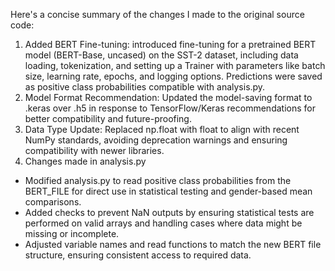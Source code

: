 Here's a concise summary of the changes I made to the original source code:
1. Added BERT Fine-tuning: introduced fine-tuning for a pretrained BERT model (BERT-Base, uncased) on the SST-2 dataset, including data loading, tokenization, and setting up a Trainer with parameters like batch size, learning rate, epochs, and logging options. Predictions were saved as positive class probabilities compatible with analysis.py.
2. Model Format Recommendation: Updated the model-saving format to .keras over .h5 in response to TensorFlow/Keras recommendations for better compatibility and future-proofing.
3. Data Type Update: Replaced np.float with float to align with recent NumPy standards, avoiding deprecation warnings and ensuring compatibility with newer libraries.
4. Changes made in analysis.py
  - Modified analysis.py to read positive class probabilities from the BERT_FILE for direct use in statistical testing and gender-based mean comparisons.
  - Added checks to prevent NaN outputs by ensuring statistical tests are performed on valid arrays and handling cases where data might be missing or incomplete.
  - Adjusted variable names and read functions to match the new BERT file structure, ensuring consistent access to required data.
